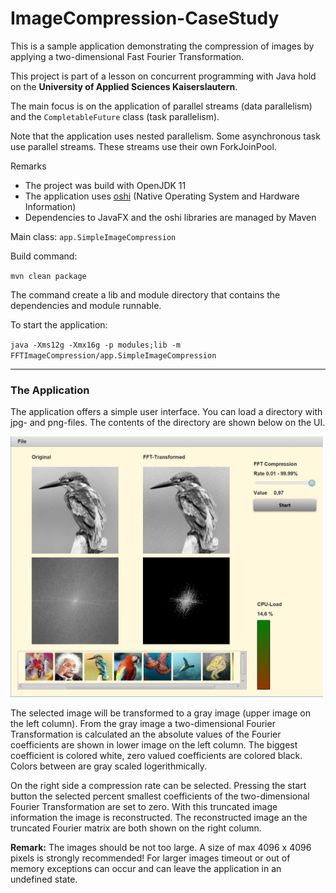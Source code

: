# ImageCompression-CaseStudy

This is a sample application demonstrating the compression of images by applying a two-dimensional Fast Fourier Transformation.

This project is part of a lesson on concurrent programming with Java hold on the **University of Applied Sciences Kaiserslautern**.

The main focus is on the application of parallel streams (data parallelism) and the `CompletableFuture` class (task parallelism).

Note that the application uses nested parallelism. Some asynchronous task use parallel streams. These streams use their own ForkJoinPool. 


Remarks
* The project was build with OpenJDK 11 
* The application uses [oshi](https://github.com/oshi/oshi) (Native Operating System and Hardware Information)
* Dependencies to JavaFX and the oshi libraries are managed by Maven

Main class: `app.SimpleImageCompression`

Build command:

`mvn clean package`

The command create a lib and module directory that contains the dependencies and module runnable.

To start the application:

`java -Xms12g -Xmx16g -p modules;lib -m FFTImageCompression/app.SimpleImageCompression`

---

### The Application

The application offers a simple user interface. You can load a directory with jpg- and png-files. The contents of the directory are shown below on the UI.

<img src="images/AppUI.jpg" alt="drawing" width="500"/>

The selected image will be transformed to a gray image (upper image on the left column). From the gray image a two-dimensional Fourier Transformation is calculated an the absolute values of the Fourier coefficients are shown in lower image on the left column. The biggest coefficient is colored white, zero valued coefficients are colored black. Colors between are gray scaled logerithmically.

On the right side a compression rate can be selected. Pressing the start button the selected 
percent smallest coefficients of the two-dimensional Fourier Transformation are set to zero. With this truncated image information the image is reconstructed. The reconstructed image an the truncated Fourier matrix are both shown on the right column.

**Remark:** The images should be not too large. A size of max 4096 x 4096 pixels is strongly recommended!  For larger images timeout or out of memory exceptions can occur and can leave the application in an undefined state.

